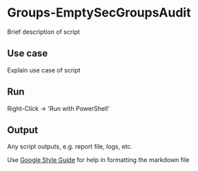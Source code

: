 # Groups-EmptySecGroupsAudit

Brief description of script

## Use case

Explain use case of script

## Run

Right-Click -> 'Run with PowerShell'

## Output

Any script outputs, e.g. report file, logs, etc.

Use [Google Style Guide](https://google.github.io/styleguide/docguide/style.html) for help in formatting the markdown file
